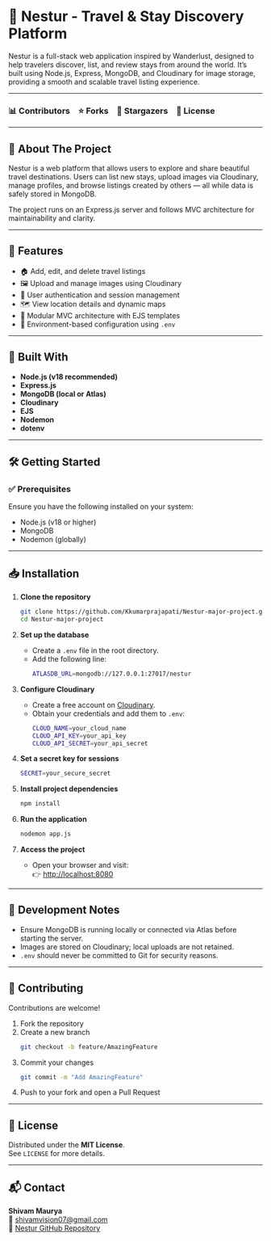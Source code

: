 # 🏡 Nestur - Travel & Stay Discovery Platform

Nestur is a full-stack web application inspired by Wanderlust, designed to help travelers discover, list, and review stays from around the world. It’s built using Node.js, Express, MongoDB, and Cloudinary for image storage, providing a smooth and scalable travel listing experience.

---

### 📊 Contributors ⭐ Forks 🌟 Stargazers 📜 License

---

## 📖 About The Project

Nestur is a web platform that allows users to explore and share beautiful travel destinations. Users can list new stays, upload images via Cloudinary, manage profiles, and browse listings created by others — all while data is safely stored in MongoDB.

The project runs on an Express.js server and follows MVC architecture for maintainability and clarity.

---

## 🎯 Features

- 🏠 Add, edit, and delete travel listings  
- 🖼️ Upload and manage images using Cloudinary  
- 👤 User authentication and session management  
- 🗺️ View location details and dynamic maps  
- 🧱 Modular MVC architecture with EJS templates  
- 🧩 Environment-based configuration using `.env`  

---

## 🧰 Built With

- **Node.js (v18 recommended)**  
- **Express.js**  
- **MongoDB (local or Atlas)**  
- **Cloudinary**  
- **EJS**  
- **Nodemon**  
- **dotenv**

---

## 🛠️ Getting Started

### ✅ Prerequisites

Ensure you have the following installed on your system:

- Node.js (v18 or higher)  
- MongoDB  
- Nodemon (globally)

---

## 📥 Installation

1. **Clone the repository**
   ```bash
   git clone https://github.com/Kkumarprajapati/Nestur-major-project.git
   cd Nestur-major-project
   ```

2. **Set up the database**
   - Create a `.env` file in the root directory.  
   - Add the following line:
     ```bash
     ATLASDB_URL=mongodb://127.0.0.1:27017/nestur
     ```

3. **Configure Cloudinary**
   - Create a free account on [Cloudinary](https://cloudinary.com/).  
   - Obtain your credentials and add them to `.env`:
     ```bash
     CLOUD_NAME=your_cloud_name
     CLOUD_API_KEY=your_api_key
     CLOUD_API_SECRET=your_api_secret
     ```

4. **Set a secret key for sessions**
   ```bash
   SECRET=your_secure_secret
   ```

5. **Install project dependencies**
   ```bash
   npm install
   ```

6. **Run the application**
   ```bash
   nodemon app.js
   ```

7. **Access the project**
   - Open your browser and visit:  
     👉 [http://localhost:8080](http://localhost:8080)

---

## 🧪 Development Notes

- Ensure MongoDB is running locally or connected via Atlas before starting the server.  
- Images are stored on Cloudinary; local uploads are not retained.  
- `.env` should never be committed to Git for security reasons.

---

## 🤝 Contributing

Contributions are welcome!  

1. Fork the repository  
2. Create a new branch  
   ```bash
   git checkout -b feature/AmazingFeature
   ```
3. Commit your changes  
   ```bash
   git commit -m "Add AmazingFeature"
   ```
4. Push to your fork and open a Pull Request  

---

## 📄 License

Distributed under the **MIT License**.  
See `LICENSE` for more details.

---

## 📬 Contact

**Shivam Maurya**  
📧 [shivamvision07@gmail.com](mailto:shivamvision07@gmail.com)  
🔗 [Nestur GitHub Repository](https://github.com/Kkumarprajapati/Nestur-major-project)

